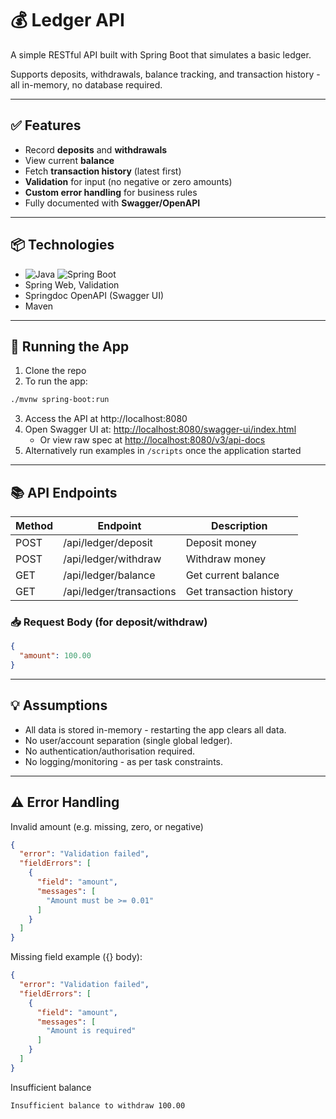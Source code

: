 # 💰 Ledger API

A simple RESTful API built with Spring Boot that simulates a basic ledger. 

Supports deposits, withdrawals, balance tracking, and transaction history - all in-memory, no database required.

---

## ✅ Features

- Record **deposits** and **withdrawals**
- View current **balance**
- Fetch **transaction history** (latest first)
- **Validation** for input (no negative or zero amounts)
- **Custom error handling** for business rules
- Fully documented with **Swagger/OpenAPI**

---

## 📦 Technologies

- ![Java](https://img.shields.io/badge/Java-21-blue)
  ![Spring Boot](https://img.shields.io/badge/Spring--Boot-3.4.4-brightgreen)
- Spring Web, Validation
- Springdoc OpenAPI (Swagger UI)
- Maven

---

## 🚀 Running the App

1. Clone the repo
2. To run the app:

```bash
./mvnw spring-boot:run
```
3. Access the API at http://localhost:8080
4. Open Swagger UI at: [http://localhost:8080/swagger-ui/index.html](http://localhost:8080/swagger-ui/index.html)
    - Or view raw spec at [http://localhost:8080/v3/api-docs](http://localhost:8080/v3/api-docs)
5. Alternatively run examples in `/scripts` once the application started
---

## 📚 API Endpoints

| Method | Endpoint | Description |
| ------ | -------- | ----------- |
| POST | /api/ledger/deposit | Deposit money |
| POST | /api/ledger/withdraw |	Withdraw money |
| GET |	/api/ledger/balance | Get current balance |
| GET |	/api/ledger/transactions | Get transaction history |

### 📥 Request Body (for deposit/withdraw)
```json
{
  "amount": 100.00
}
```
---

## 💡 Assumptions
* All data is stored in-memory - restarting the app clears all data.
* No user/account separation (single global ledger).
* No authentication/authorisation required.
* No logging/monitoring - as per task constraints.

---

## ⚠️ Error Handling
Invalid amount (e.g. missing, zero, or negative)
```json
{
  "error": "Validation failed",
  "fieldErrors": [
    {
      "field": "amount",
      "messages": [
        "Amount must be >= 0.01"
      ]
    }
  ]
}

```

Missing field example ({} body):
```json
{
  "error": "Validation failed",
  "fieldErrors": [
    {
      "field": "amount",
      "messages": [
        "Amount is required"
      ]
    }
  ]
}
```

Insufficient balance
```text
Insufficient balance to withdraw 100.00
```
